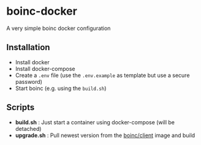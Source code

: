 # boinc-docker

A very simple boinc docker configuration

## Installation

* Install docker
* Install docker-compose
* Create a `.env` file (use the `.env.example` as template but use a secure password)
* Start boinc (e.g. using the `build.sh`)


## Scripts

* **build.sh** : Just start a container using docker-compose (will be detached)
* **upgrade.sh** : Pull newest version from the [boinc/client](https://hub.docker.com/r/boinc/client) image and build
